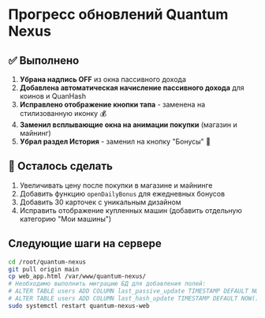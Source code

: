 # Прогресс обновлений Quantum Nexus

## ✅ Выполнено

1. **Убрана надпись OFF** из окна пассивного дохода
2. **Добавлена автоматическая начисление пассивного дохода** для коинов и QuanHash
3. **Исправлено отображение кнопки тапа** - заменена на стилизованную иконку 💰
4. **Заменил всплывающие окна на анимации покупки** (магазин и майнинг)
5. **Убрал раздел История** - заменил на кнопку "Бонусы" 🎁

## 🔄 Осталось сделать

1. Увеличивать цену после покупки в магазине и майнинге
2. Добавить функцию `openDailyBonus` для ежедневных бонусов
3. Добавить 30 карточек с уникальным дизайном
4. Исправить отображение купленных машин (добавить отдельную категорию "Мои машины")

## Следующие шаги на сервере

```bash
cd /root/quantum-nexus
git pull origin main
cp web_app.html /var/www/quantum-nexus/
# Необходимо выполнить миграцию БД для добавления полей:
# ALTER TABLE users ADD COLUMN last_passive_update TIMESTAMP DEFAULT NOW();
# ALTER TABLE users ADD COLUMN last_hash_update TIMESTAMP DEFAULT NOW();
sudo systemctl restart quantum-nexus-web
```







